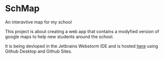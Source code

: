 # SchMap
An interavtive map for my school

This project is about creating a web app that contains a modyfied version of google maps to help new students around the school.

It is being devloped in the Jetbrains Webstorm IDE and is hosted [here](http://beckbusch.github.io/SchMap) using Github Desktop and Github Sites.
